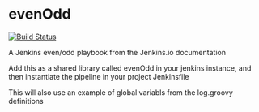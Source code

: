 # evenOdd
[![Build Status](http://9178ff36.eu.ngrok.io/buildStatus/icon?job=JenkinsEssentialTraining/n-09-shared-library)](https://9178ff36.eu.ngrok.io/job/libraries/)

A Jenkins even/odd playbook from the Jenkins.io documentation

Add this as a shared library called evenOdd in your jenkins
instance, and then instantiate the pipeline in your project Jenkinsfile

This will also use an example of global variabls from the log.groovy
definitions
